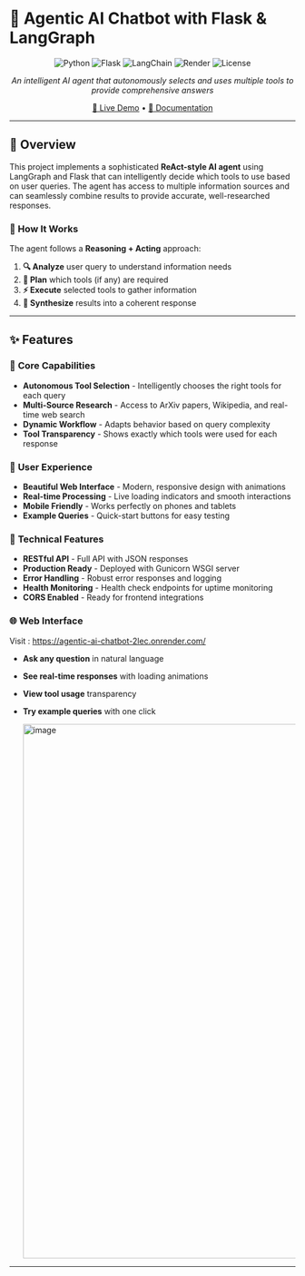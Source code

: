 # 🤖 Agentic AI Chatbot with Flask & LangGraph

<div align="center">

![Python](https://img.shields.io/badge/python-v3.8+-blue.svg)
![Flask](https://img.shields.io/badge/Flask-000000?logo=flask\&logoColor=white)
![LangChain](https://img.shields.io/badge/🦜🔗_LangChain-green)
![Render](https://img.shields.io/badge/Render-46E3B7?logo=render\&logoColor=white)
![License](https://img.shields.io/badge/license-MIT-blue.svg)

*An intelligent AI agent that autonomously selects and uses multiple tools to provide comprehensive answers*

[🚀 Live Demo]([https://agentic-ai-chatbot-2lec.onrender.com/]) • [📖 Documentation](#-features) 

</div>

---

## 📖 Overview

This project implements a sophisticated **ReAct-style AI agent** using LangGraph and Flask that can intelligently decide which tools to use based on user queries. The agent has access to multiple information sources and can seamlessly combine results to provide accurate, well-researched responses.

### 🧠 How It Works

The agent follows a **Reasoning + Acting** approach:

1. **🔍 Analyze** user query to understand information needs
2. **🎯 Plan** which tools (if any) are required
3. **⚡ Execute** selected tools to gather information
4. **🧬 Synthesize** results into a coherent response

---

## ✨ Features

### 🎯 **Core Capabilities**

* **Autonomous Tool Selection** - Intelligently chooses the right tools for each query
* **Multi-Source Research** - Access to ArXiv papers, Wikipedia, and real-time web search
* **Dynamic Workflow** - Adapts behavior based on query complexity
* **Tool Transparency** - Shows exactly which tools were used for each response

### 🎨 **User Experience**

* **Beautiful Web Interface** - Modern, responsive design with animations
* **Real-time Processing** - Live loading indicators and smooth interactions
* **Mobile Friendly** - Works perfectly on phones and tablets
* **Example Queries** - Quick-start buttons for easy testing

### 🚀 **Technical Features**

* **RESTful API** - Full API with JSON responses
* **Production Ready** - Deployed with Gunicorn WSGI server
* **Error Handling** - Robust error responses and logging
* **Health Monitoring** - Health check endpoints for uptime monitoring
* **CORS Enabled** - Ready for frontend integrations

### 🌐 Web Interface

Visit : https://agentic-ai-chatbot-2lec.onrender.com/

* **Ask any question** in natural language
* **See real-time responses** with loading animations
* **View tool usage** transparency
* **Try example queries** with one click

  <img width="1727" height="942" alt="image" src="https://github.com/user-attachments/assets/55a8cf54-20cd-4bb7-8c28-01e2abf1ebf5" />



---

<div align="center">



</div>
